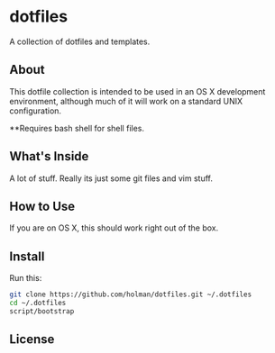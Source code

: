 # dotfiles
A collection of dotfiles and templates.

## About

This dotfile collection is intended to be used in an OS X development environment,
although much of it will work on a standard UNIX configuration.

**Requires bash shell for shell files.

## What's Inside

A lot of stuff. Really its just some git files and vim stuff.

## How to Use

If you are on OS X, this should work right out of the box. 

## Install

Run this:

```sh
git clone https://github.com/holman/dotfiles.git ~/.dotfiles
cd ~/.dotfiles
script/bootstrap
```

## License
